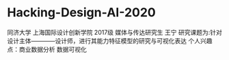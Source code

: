 # Hacking-Design-AI-2020
同济大学 上海国际设计创新学院 2017级 媒体与传达研究生 王宁
研究课题为:针对设计主体————设计师，进行其能力特征模型的研究与可视化表达
个人兴趣点：商业数据分析 数据可视化 